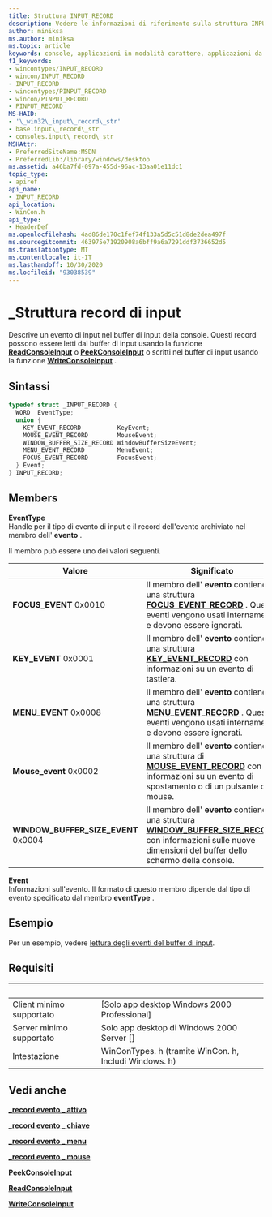 ```yaml
---
title: Struttura INPUT_RECORD
description: Vedere le informazioni di riferimento sulla struttura INPUT_RECORD, che descrive un evento di input nel buffer di input della console.
author: miniksa
ms.author: miniksa
ms.topic: article
keywords: console, applicazioni in modalità carattere, applicazioni da riga di comando, applicazioni di terminale, api della console
f1_keywords:
- wincontypes/INPUT_RECORD
- wincon/INPUT_RECORD
- INPUT_RECORD
- wincontypes/PINPUT_RECORD
- wincon/PINPUT_RECORD
- PINPUT_RECORD
MS-HAID:
- '\_win32\_input\_record\_str'
- base.input\_record\_str
- consoles.input\_record\_str
MSHAttr:
- PreferredSiteName:MSDN
- PreferredLib:/library/windows/desktop
ms.assetid: a46ba7fd-097a-455d-96ac-13aa01e11dc1
topic_type:
- apiref
api_name:
- INPUT_RECORD
api_location:
- WinCon.h
api_type:
- HeaderDef
ms.openlocfilehash: 4ad86de170c1fef74f133a5d5c51d8de2dea497f
ms.sourcegitcommit: 463975e71920908a6bff9a6a7291ddf3736652d5
ms.translationtype: MT
ms.contentlocale: it-IT
ms.lasthandoff: 10/30/2020
ms.locfileid: "93038539"
---
```

# <a name="input_record-structure"></a>\_Struttura record di input

Descrive un evento di input nel buffer di input della console. Questi record possono essere letti dal buffer di input usando la funzione [**ReadConsoleInput**](readconsoleinput.md) o [**PeekConsoleInput**](peekconsoleinput.md) o scritti nel buffer di input usando la funzione [**WriteConsoleInput**](writeconsoleinput.md) .

## <a name="syntax"></a>Sintassi

```C
typedef struct _INPUT_RECORD {
  WORD  EventType;
  union {
    KEY_EVENT_RECORD          KeyEvent;
    MOUSE_EVENT_RECORD        MouseEvent;
    WINDOW_BUFFER_SIZE_RECORD WindowBufferSizeEvent;
    MENU_EVENT_RECORD         MenuEvent;
    FOCUS_EVENT_RECORD        FocusEvent;
  } Event;
} INPUT_RECORD;
```

## <a name="members"></a>Members

**EventType**  
Handle per il tipo di evento di input e il record dell'evento archiviato nel membro dell' **evento** .

Il membro può essere uno dei valori seguenti.

| Valore | Significato |
|-|-|
| **FOCUS_EVENT** 0x0010 | Il membro dell' **evento** contiene una struttura **[FOCUS_EVENT_RECORD](focus-event-record-str.md)** . Questi eventi vengono usati internamente e devono essere ignorati. |
| **KEY_EVENT** 0x0001 | Il membro dell' **evento** contiene una struttura **[KEY_EVENT_RECORD](key-event-record-str.md)** con informazioni su un evento di tastiera. |
| **MENU_EVENT** 0x0008 | Il membro dell' **evento** contiene una struttura **[MENU_EVENT_RECORD](menu-event-record-str.md)** . Questi eventi vengono usati internamente e devono essere ignorati. |
| **Mouse_event** 0x0002 | Il membro dell' **evento** contiene una struttura di **[MOUSE_EVENT_RECORD](mouse-event-record-str.md)** con informazioni su un evento di spostamento o di un pulsante del mouse. |
| **WINDOW_BUFFER_SIZE_EVENT** 0x0004 | Il membro dell' **evento** contiene una struttura **[WINDOW_BUFFER_SIZE_RECORD](window-buffer-size-record-str.md)** con informazioni sulle nuove dimensioni del buffer dello schermo della console. |

**Event**  
Informazioni sull'evento. Il formato di questo membro dipende dal tipo di evento specificato dal membro **eventType** .

## <a name="examples"></a>Esempio

Per un esempio, vedere [lettura degli eventi del buffer di input](reading-input-buffer-events.md).

## <a name="requirements"></a>Requisiti

| &nbsp; | &nbsp; |
|-|-|
| Client minimo supportato | \[Solo app desktop Windows 2000 Professional\] |
| Server minimo supportato | Solo app desktop di Windows 2000 Server \[\] |
| Intestazione | WinConTypes. h (tramite WinCon. h, Includi Windows. h) |

## <a name="see-also"></a>Vedi anche

[**\_record evento \_ attivo**](focus-event-record-str.md)

[**\_record evento \_ chiave**](key-event-record-str.md)

[**\_record evento \_ menu**](menu-event-record-str.md)

[**\_record evento \_ mouse**](mouse-event-record-str.md)

[**PeekConsoleInput**](peekconsoleinput.md)

[**ReadConsoleInput**](readconsoleinput.md)

[**WriteConsoleInput**](writeconsoleinput.md)
